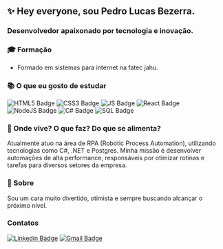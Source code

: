 ## :sparkles: Hey everyone, sou Pedro Lucas Bezerra.

###  Desenvolvedor apaixonado por tecnologia e inovação.

### :mortar_board: Formação
* Formado em sistemas para internet na fatec jahu.

### :books: O que eu gosto de estudar
![HTML5 Badge](https://img.shields.io/badge/-HTML5-orange?style=flat-square&labelColor=orange&logo=html5)
![CSS3 Badge](https://img.shields.io/badge/-CSS3-blue?style=flat-square&labelColor=blue&logo=css3)
![JS Badge](https://img.shields.io/badge/-Java%20Script-f1c40f?style=flat-square&labelColor=f1c40f&logo=javascript)
![React Badge](https://img.shields.io/badge/-React-60a3bc?style=flat-square&labelColor=60a3bc&logo=react)
![NodeJS Badge](https://img.shields.io/badge/-Node%20JS-green?style=flat-square&labelColor=green&logo=nodejavascript)
![C# Badge](https://img.shields.io/badge/-CSharp-purple?style=flat-square&labelColor=purple)
![SQL Badge](https://img.shields.io/badge/-SQL-ced6e0?style=flat-square&labelColor=ced6e0&logo=postgres)
<br/>

### 👾 Onde vive? O que faz? Do que se alimenta? 
Atualmente atuo na área de RPA (Robotic Process Automation), utilizando tecnologias como C#, .NET e Postgres. Minha missão é desenvolver automações de alta performance, responsáveis por otimizar rotinas e tarefas para diversos setores da empresa.

### 💖 Sobre 
 Sou um cara muito divertido, otimista e sempre buscando alcançar o próximo nível.

###  Contatos
[![Linkedin Badge](https://img.shields.io/badge/-Pedro%20Lucas-ff4757?style=flat-square&logo=Linkedin&logoColor=white&link=https://www.linkedin.com/in/pedro-lucas-bezerra-6a1550180/)](https://www.linkedin.com/in/pedro-lucas-bezerra-6a1550180/)
[![Gmail Badge](https://img.shields.io/badge/-pedro.lucas210600@gmail.com-ff4757?style=flat-square&logo=Gmail&logoColor=white&link=mailto:pedro.lucas210600@gmail.com)](mailto:pedro.lucas210600@gmail.com)

<!--
**pedrooV2/pedrooV2** is a ✨ _special_ ✨ repository because its `README.md` (this file) appears on your GitHub profile.
-->
